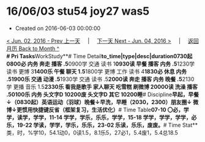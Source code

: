 # 16/06/03 stu54 joy27 was5

* Created on 2016-06-03 00:00:00

[&lt; Jun. 02, 2016 - Prev 上一天](d02.md)     \|     [下一天 Next - Jun. 04, 2016 &gt;](d04.md)     \|     [返回月历 Back to Month ^](index.md)   
**\# Pri Tasks**WorkStudy**\# Time Detail**to\_time\|type\|desc\|duration0730起0800必 内务 奔走 播客 .5**0900学 交通 读书 1**0930读 早餐 播客 内务 .5**1230学 读书 更博 3**1400乐 午餐 聊天 1.5**1800学 更博 工作 读书 4**1830必 休息 内务 .51900乐 交通 动漫 .5**1930学 交通 读书 .5**2000读 奔走 播客 内务 晚餐 .5**2130学 更播 音乐 1.5**2330乐 看我是歌手 家人聊天 吃雪糕 刷微博 20000读 洗澡 播客 .50100乐 内务 头文字D 10200废 头文字D 其它 10200睡**\# Discipline**早起，早餐↓（0830起）英语运动（羽球）晚餐↓早洗，早睡（2030，2300）朋友圈↓ 微博↓更惯用快捷键反省（框架复习，生活优化）**\# Time Table**07-10 〇必，学学，读学，学学，11-14 学学，学乐，乐乐，学学，15-18 学学，学学，学学，必乐，19-22 学读，学学，学乐，乐乐，23-02 乐读，乐乐，废废。**\# Time Stat**类，时，%学10，54.1动0，0读1.5，8.1乐5，27必1，5.4废1，5.4总18.5

